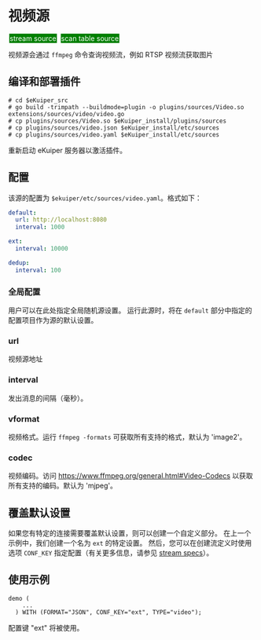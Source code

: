 # 视频源

<span style="background:green;color:white;padding:1px;margin:2px">stream source</span>
<span style="background:green;color:white;padding:1px;margin:2px">scan table source</span>

视频源会通过 `ffmpeg` 命令查询视频流，例如 RTSP 视频流获取图片

## 编译和部署插件

```shell
# cd $eKuiper_src
# go build -trimpath --buildmode=plugin -o plugins/sources/Video.so extensions/sources/video/video.go
# cp plugins/sources/Video.so $eKuiper_install/plugins/sources
# cp plugins/sources/video.json $eKuiper_install/etc/sources
# cp plugins/sources/video.yaml $eKuiper_install/etc/sources
```

重新启动 eKuiper 服务器以激活插件。

## 配置

该源的配置为 `$ekuiper/etc/sources/video.yaml`。格式如下：

```yaml
default:
  url: http://localhost:8080
  interval: 1000

ext:
  interval: 10000

dedup:
  interval: 100
```

### 全局配置

用户可以在此处指定全局随机源设置。 运行此源时，将在 `default` 部分中指定的配置项目作为源的默认设置。

### url

视频源地址

### interval

发出消息的间隔（毫秒）。

### vformat

视频格式。运行 `ffmpeg -formats` 可获取所有支持的格式，默认为 'image2'。

### codec

视频编码。访问 https://www.ffmpeg.org/general.html#Video-Codecs 以获取所有支持的编码。默认为 'mjpeg'。

## 覆盖默认设置

如果您有特定的连接需要覆盖默认设置，则可以创建一个自定义部分。 在上一个示例中，我们创建一个名为 `ext` 的特定设置。 然后，您可以在创建流定义时使用选项 `CONF_KEY` 指定配置（有关更多信息，请参见 [stream specs](../../../sqls/streams.md)）。

## 使用示例

```text
demo (
    ...
  ) WITH (FORMAT="JSON", CONF_KEY="ext", TYPE="video");
```

配置键 "ext" 将被使用。
